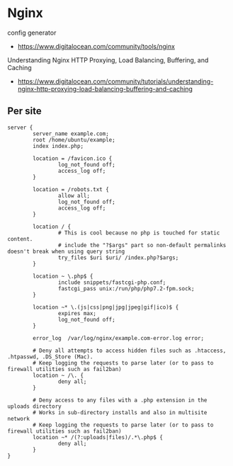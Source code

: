 # Nginx

config generator
- https://www.digitalocean.com/community/tools/nginx

Understanding Nginx HTTP Proxying, Load Balancing, Buffering, and Caching
- https://www.digitalocean.com/community/tutorials/understanding-nginx-http-proxying-load-balancing-buffering-and-caching

## Per site

```
server {
        server_name example.com;
        root /home/ubuntu/example;
        index index.php;  

        location = /favicon.ico {
                log_not_found off;
                access_log off;
        }

        location = /robots.txt {
                allow all;
                log_not_found off;
                access_log off;
        }

        location / {
                # This is cool because no php is touched for static content.
                # include the "?$args" part so non-default permalinks doesn't break when using query string
                try_files $uri $uri/ /index.php?$args;
        }

        location ~ \.php$ {
                include snippets/fastcgi-php.conf;
                fastcgi_pass unix:/run/php/php7.2-fpm.sock;
        }

        location ~* \.(js|css|png|jpg|jpeg|gif|ico)$ {
                expires max;
                log_not_found off;
        }

        error_log  /var/log/nginx/example.com-error.log error;

        # Deny all attempts to access hidden files such as .htaccess, .htpasswd, .DS_Store (Mac).
        # Keep logging the requests to parse later (or to pass to firewall utilities such as fail2ban)
        location ~ /\. {
                deny all;
        }

        # Deny access to any files with a .php extension in the uploads directory
        # Works in sub-directory installs and also in multisite network
        # Keep logging the requests to parse later (or to pass to firewall utilities such as fail2ban)
        location ~* /(?:uploads|files)/.*\.php$ {
                deny all;
        }
}
```
